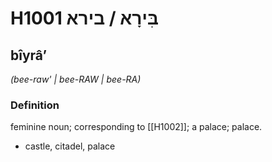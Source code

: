 # H1001 בִּירָא / בירא

## bîyrâʼ

_(bee-raw' | bee-RAW | bee-RA)_

### Definition

feminine noun; corresponding to [[H1002]]; a palace; palace.

- castle, citadel, palace
